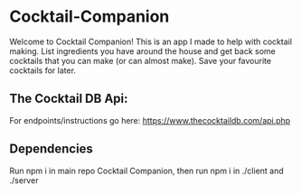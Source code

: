 # Cocktail-Companion

Welcome to Cocktail Companion! This is an app I made to help with cocktail making. List ingredients you have around the house and get back some cocktails that you can make (or can almost make). Save your favourite cocktails for later.

## The Cocktail DB Api:
For endpoints/instructions go here: https://www.thecocktaildb.com/api.php


## Dependencies
Run npm i in main repo Cocktail Companion, then run npm i in ./client and ./server

